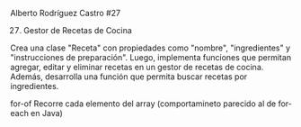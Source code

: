 Alberto Rodríguez Castro #27

27.	Gestor de Recetas de Cocina

Crea una clase "Receta" con propiedades como "nombre", "ingredientes" y "instrucciones de preparación". Luego, implementa funciones que permitan agregar, editar y eliminar recetas en un gestor de recetas de cocina. Además, desarrolla una función que permita buscar recetas por ingredientes.




for-of
Recorre cada elemento del array (comportamineto parecido al de for-each en Java)